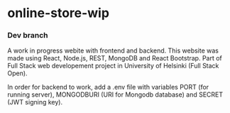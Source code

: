 # online-store-wip
### Dev branch
A work in progress webite with frontend and backend. This website was made using React, Node.js, REST, MongoDB and React Bootstrap. Part of Full Stack web developement project in University of Helsinki (Full Stack Open).

In order for backend to work, add a .env file with variables PORT (for running server), MONGODBURI (URI for Mongodb database) and SECRET (JWT signing key). 